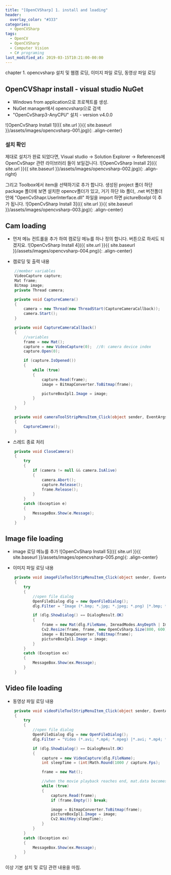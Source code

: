 ```yaml
---
title: "[OpenCVSharp] 1. install and loading"
header:
  overlay_color: "#333"
categories:
  - OpenCVSharp  
tags:
  - OpenCV
  - OpenCVSharp
  - Computer Vision
  - C# programing
last_modified_at: 2019-03-15T10:21:00-00:00
---
```


chapter 1. opencvsharp 설치 및 웹캠 로딩, 이미지 파일 로딩, 동영상 파일 로딩


## OpenCVShapr install - visual studio NuGet

* Windows from application으로 프로젝트를 생성.
* NuGet manager에서 opencvsharp으로 검색
* "OpenCvSharp3-AnyCPU" 설치 - version v4.0.0

![OpenCvSharp Install 1]({{ site.url }}{{ site.baseurl }}/assets/images/opencvsharp-001.jpg){: .align-center}


### 설치 확인 
제대로 설치가 완료 되었다면, Visual studio -> Solution Explorer -> References에 OpenCvShapr 관련 라이브러리 들이 보일겁니다.
![OpenCvSharp Install 2]({{ site.url }}{{ site.baseurl }}/assets/images/opencvsharp-002.jpg){: .align-right}



그리고 Toolbox에서 item을 선택하기로 추가 합니다. 
생성된 project 폴더 하단 package 폴더에 보면 설치한 opencv폴더가 있고, 거기 하단 lib 폴더, .net 버전폴더 안에 "OpenCvShapr.UserInterface.dll" 파일을 import 하면
pictureBoxIpl 이 추가 됩니다. 
![OpenCvSharp Install 3]({{ site.url }}{{ site.baseurl }}/assets/images/opencvsharp-003.jpg){: .align-center}


  
## Cam loading
* 먼저 메뉴 컨트롤을 추가 하여 캠로딩 메뉴를 하나 정의 합니다. 버튼으로 하셔도 되겠지요.
![OpenCvSharp Install 4]({{ site.url }}{{ site.baseurl }}/assets/images/opencvsharp-004.png){: .align-center}

* 캠로딩 및 출력 내용
```cs
    //member variables
    VideoCapture capture;
    Mat frame;
    Bitmap image;
    private Thread camera;

    private void CaptureCamera()
    {
        camera = new Thread(new ThreadStart(CaptureCameraCallback));
        camera.Start();
    }

    private void CaptureCameraCallback()
    {
        //variables
        frame = new Mat();
        capture = new VideoCapture(0);  //0: camera device index
        capture.Open(0);

        if (capture.IsOpened())
        {
            while (true)
            {
                capture.Read(frame);
                image = BitmapConverter.ToBitmap(frame);

                pictureBoxIpl1.Image = image;
            }
        }
    }

    private void cameraToolStripMenuItem_Click(object sender, EventArgs e)
    {
        CaptureCamera();
    }
```
    
* 스레드 종료 처리
```cs
    private void CloseCamera()
    {
        try
        {
            if (camera != null && camera.IsAlive)
            {
                camera.Abort();
                capture.Release();
                frame.Release();
            }
        }
        catch (Exception e)
        {
            MessageBox.Show(e.Message);
        }
    }
```

  
## Image file loading
* image 로딩 메뉴를 추가
![OpenCvSharp Install 5]({{ site.url }}{{ site.baseurl }}/assets/images/opencvsharp-005.png){: .align-center}

* 이미지 파일 로딩 내용
```cs
    private void imageFileToolStripMenuItem_Click(object sender, EventArgs e)
    {
        try
        {
            //open file dialog
            OpenFileDialog dlg = new OpenFileDialog();
            dlg.Filter = "Image (*.bmp; *.jpg; *.jpeg; *.png) |*.bmp; *.jpg; *.jpeg; *.png|All files (*.*)|*.*||";

            if (dlg.ShowDialog() == DialogResult.OK)
            {
                frame = new Mat(dlg.FileName, ImreadModes.AnyDepth | ImreadModes.AnyColor);
                Cv2.Resize(frame, frame, new OpenCvSharp.Size(800, 600));
                image = BitmapConverter.ToBitmap(frame);
                pictureBoxIpl1.Image = image;
            }
        }
        catch (Exception ex)
        {
            MessageBox.Show(ex.Message);
        }
    }
```

## Video file loading
* 동영상 파일 로딩 내용
```cs
    private void videoFileToolStripMenuItem_Click(object sender, EventArgs e)
    {
        try
        {
            //open file dialog
            OpenFileDialog dlg = new OpenFileDialog();
            dlg.Filter = "Video (*.avi; *.mp4; *.mpeg) |*.avi; *.mp4; *.mpeg |All files (*.*)|*.*||";

            if (dlg.ShowDialog() == DialogResult.OK)
            {
                capture = new VideoCapture(dlg.FileName);
                int sleepTime = (int)Math.Round(1000 / capture.Fps);

                frame = new Mat();

                //when the movie playback reaches end, mat.data becomes NULL
                while (true)
                {
                    capture.Read(frame);
                    if (frame.Empty()) break;

                    image = BitmapConverter.ToBitmap(frame);
                    pictureBoxIpl1.Image = image;
                    Cv2.WaitKey(sleepTime);
                }
            }
        }
        catch (Exception ex)
        {
            MessageBox.Show(ex.Message);
        }
    }
```


이상 기본 설치 및 로딩 관련 내용을 마침.
